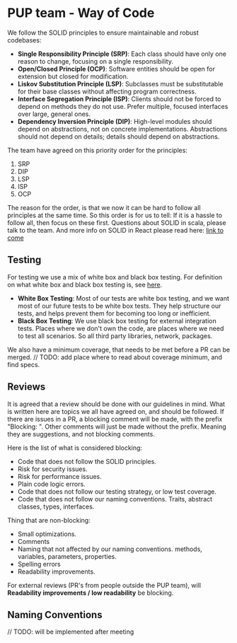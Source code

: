 # PUP team - Way of Code
We follow the SOLID principles to ensure maintainable and robust codebases:

- **Single Responsibility Principle (SRP)**: Each class should have only one reason to change, focusing on a single responsibility.
- **Open/Closed Principle (OCP)**: Software entities should be open for extension but closed for modification.
- **Liskov Substitution Principle (LSP)**: Subclasses must be substitutable for their base classes without affecting program correctness.
- **Interface Segregation Principle (ISP)**: Clients should not be forced to depend on methods they do not use. Prefer multiple, focused interfaces over large, general ones.
- **Dependency Inversion Principle (DIP)**: High-level modules should depend on abstractions, not on concrete implementations. Abstractions should not depend on details; details should depend on abstractions.

The team have agreed on this priority order for the principles:
1. SRP
2. DIP
3. LSP
4. ISP
5. OCP

The reason for the order, is that we now it can be hard to follow all principles at the same time. So this order is for us to tell: If it is a hassle to follow all, then focus on these first.
Questions about SOLID in scala, please talk to the team. And more info on SOLID in React please read here: [link to come](https://dev.to/mikhaelesa/series/24919)

## Testing
For testing we use a mix of white box and black box testing. For definition on what white box and black box testing is, see [here]().
- **White Box Testing**: Most of our tests are white box testing, and we want most of our future tests to be white box tests. They help structure our tests, and helps prevent them for becoming too long or inefficient.
- **Black Box Testing**: We use black box testing for external integration tests. Places where we don't own the code, are places where we need to test all scenarios. So all third party libraries, network, packages.

We also have a minimum coverage, that needs to be met before a PR can be merged. // TODO: add place where to read about coverage minimum, and find specs.


## Reviews
It is agreed that a review should be done with our guidelines in mind. What is written here are topics we all have agreed on, and should be followed. 
If there are issues in a PR, a blocking comment will be made, with the prefix "Blocking: ".
Other comments will just be made without the prefix. Meaning they are suggestions, and not blocking comments.

Here is the list of what is considered blocking:
- Code that does not follow the SOLID principles.
- Risk for security issues.
- Risk for performance issues.
- Plain code logic errors.
- Code that does not follow our testing strategy, or low test coverage.
- Code that does not follow our naming conventions. Traits, abstract classes, types, interfaces.

Thing that are non-blocking:
- Small optimizations.
- Comments
- Naming that not affected by our naming conventions. methods, variables, parameters, properties.
- Spelling errors
- Readability improvements.

For external reviews (PR's from people outside the PUP team), will **Readability improvements / low readability** be blocking.

## Naming Conventions
// TODO: will be implemented after meeting